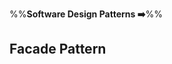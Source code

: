 <link rel="stylesheet" href="{{baseUrl}}/css/textbook.css">

<div class="website-content">

%%**Software Design Patterns :arrow_right:**%%

## Facade Pattern

<div id="main">

<include src="what/embed.md" />

</div>

</div>

